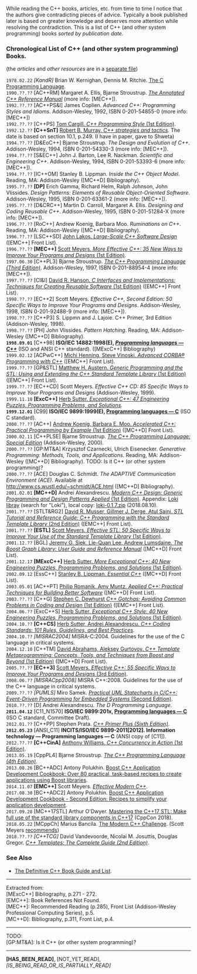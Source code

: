While reading the C++ books, articles, etc. from time to time I notice that the authors give contradicting pieces of advice. Typically a book published later is based on greater knowledge and deserves more attention while resolving the contradiction.
This is a list of C++ (and other system programming) books _sorted by publication date_.  

### Chronological List of C++ (and other system programming) Books.
(the _articles_ and _other resources_ are in a [separate file](https://github.com/kuzminrobin/code_review_notes/blob/master/article_list.md))  

`1978.02.22` <a name="KandR"></a><a name="K&R"></a>_[KandR]_ Brian W. Kernighan, Dennis M. Ritchie. [The C Programming Language](https://en.wikipedia.org/wiki/The_C_Programming_Language).  
`1990.??.??` <a name="AC++RM"></a>[AC++RM] Margaret A. Ellis, Bjarne Stroustrup. [_The Annotated C++ Reference Manual_](https://www.amazon.com/Annotated-C-Reference-Manual/dp/0201514591) (more info: [MEC++]).  
`1992.??.??` [AC++PS&I] James Coplien. _Advanced C++: Programming Styles and Idioms_. Addison-Wesley, 1992, ISBN 0-201-54855-0 (more info: [MEC++])  
`1992.??.??` [C++PS] [Tom Cargill. _C++ Programming Style_ (1st Edition)](https://www.amazon.com/C-Programming-Style-Tom-Cargill/dp/0201563657).  
`1992.12.??` <a name="C++SnT"></a>__[C++SnT]__ [Robert B. Murray. _C++ strategies and tactics_](https://www.amazon.com/Strategies-Tactics-Robert-B-Murray/dp/0201563827). The date is based on section 10.1, p.249. (I have in paper, gave to Shweta)  
`1994.??.??` <a name="D&EoC++"></a>[D&EoC++] Bjarne Stroustrup. _The Design and Evolution of C++_. Addison-Wesley, 1994, ISBN 0-201-54330-3 (more info: [MEC++]).  
`1994.??.??` [S&EC++] John J. Barton, Lee R. Nackman. _Scientific and Engineering C++_. Addison-Wesley, 1994, ISBN 0-201-53393-6 (more info: [MEC++]).  
`1994.??.??` [IC++OM] Stanley B. Lippman. _Inside the C++ Object Model_. Reading, MA: Addison-Wesley ([MC++D] Bibliography).  
`1995.??.??` <a name="DP"></a>__[DP]__ Erich Gamma, Richard Helm, Ralph Johnson, John Vlissides. _Design Patterns: Elements of Reusable Object-Oriented Software_. Addison-Wesley, 1995, ISBN 0-201-63361-2 (more info: [MEC++]).  
`1995.??.??` [D&CRC++] Martin D. Carroll, Margaret A. Ellis. _Designing and Coding Reusable C++_. Addison-Wesley, 1995, ISBN 0-201-51284-X (more info: [MEC++]).  
`1996.??.??` [RoC++] Andrew Koenig, Barbara Moo. _Ruminations on C++_. Reading, MA: Addison-Wesley ([MC++D] Bibliography).  
`1996.??.??` [LSC++SD] [John Lakos. _Large-Scale C++ Software Design_](https://www.amazon.com/Large-Scale-Software-Design-John-Lakos/dp/0201633620) ([EMC++] Front List).  
`1996.??.??` <a name="MEC++"></a>__[MEC++]__ [Scott Meyers. _More Effective C++: 35 New Ways to Improve Your Programs and Designs_ (1st Edition)](https://www.amazon.com/gp/product/020163371X?ie=UTF8tag=aristeia.com-20linkCode=as2camp=1789creative=9325creativeASIN=020163371X).  
`1997.06.30` <a name="C++PL3"></a>[C++PL3] Bjarne Stroustrup. _[The C++ Programming Language (Third Edition)](https://en.wikipedia.org/wiki/The_C%2B%2B_Programming_Language)_. Addison-Wesley, 1997, ISBN 0-201-88954-4 (more info: [MEC++]).  
`1997.??.??` [CI&I] [David R. Hanson. _C Interfaces and Implementations: Techniques for Creating Reusable Software_ (1st Edition)](https://www.amazon.com/Interfaces-Implementations-Techniques-Creating-Reusable/dp/0201498413) ([EMC++] Front List).  
`1998.??.??` [EC++2] Scott Meyers. _Effective C++, Second Edition: 50 Specific Ways to Improve Your Programs and Designs_.
Addison-Wesley, 1998, ISBN 0-201-92488-9 (more info: [MEC++]).  
`1998.??.??` [C++P3] S. Lippmn and J. Lajoie. C++ Primer, 3rd Edition (Addison-Wesley, 1998).  
`1998.??.??` [PH] John Vlissides. _Pattern Hatching_. Reading, MA: Addison-Wesley ([MC++D] Bibliography).  
__`1998.09.01`__ [C++98] __ISO/IEC 14882:1998(E), [_Programming languages — C++_](https://stackoverflow.com/questions/81656/where-do-i-find-the-current-c-or-c-standard-documents)__ (ISO and ANSI C++ standard). ([MExcC++] Bibliography)  
`1999.02.12` [ACPwC++] [Michi Henning, Steve Vinoski. _Advanced CORBA® Programming with C++_](https://www.amazon.com/Advanced-CORBA%C2%AE-Programming-Michi-Henning/dp/0201379279) ([EMC++] Front List).  
`1999.??.??` [GP&STL] [Matthew H. Austern. _Generic Programming and the STL: Using and Extending the C++ Standard Template Library_ (1st Edition)](https://www.amazon.com/Generic-Programming-STL-Extending-Standard/dp/0201309564) ([EMC++] Front List).  
`1999.??.??` [EC++CD] Scott Meyers. _Effective C++ CD: 85 Specific Ways to Improve Your Programs and Designs_ (Addison-Wesley, 1999).  
`1999.11.18` <a name="ExcC++"></a>__[ExcC++]__ [Herb Sutter. _Exceptional C++: 47 Engineering Puzzles, Programming Problems, and Solutions_](https://www.amazon.com/Exceptional-Engineering-Programming-Problems-Solutions/dp/0201615622).  
__`1999.12.01`__ [C99] __ISO/IEC 9899:1999(E), [Programming languages — C](https://stackoverflow.com/questions/81656/where-do-i-find-the-current-c-or-c-standard-documents)__ (ISO C standard).  
`2000.??.??` [AC++] [Andrew Koenig, Barbara E. Moo. _Accelerated C++: Practical Programming by Example_ (1st Edition)](https://www.amazon.com/Accelerated-C-Practical-Programming-Example/dp/020170353X) ([MC++D] Front List).  
`2000.02.11` <a name="C++PLSE"></a>[C++PLSE] Bjarne Stroustrup. _[The C++ Programming Language: Special Edition](https://en.wikipedia.org/wiki/The_C%2B%2B_Programming_Language)_ (Addison-Wesley, 2000).  
`2000.??.??` [GP:MT&A] Krzysztof Czarnecki, Ulrich Eisenecker. _Generative Programming: Methods, Tools, and Applications_. Reading, MA: Addison-Wesley ([MC++D] Bibliography). TODO: Is it C++ (or other system programming)?  
`2000.??.??` [ACE] Douglas C. Schmidt. _The ADAPTIVE Communication Environment (ACE)_. Available at http://www.cs.wustl.edu/~schmidt/ACE.html ([MC++D] Bibliography).  
`2001.02.01` <a name="MC++D"></a>__[MC++D]__ Andrei Alexandrescu. [_Modern C++ Design: Generic Programming and Design Patterns Applied_ (1st Edition)](https://www.amazon.com/Modern-Design-Generic-Programming-Patterns/dp/0201704315). Appendix: [Loki libray](http://erdani.com/index.php/articles/) (search for "Loki"), local copy: [loki-0.1.7.zip](https://github.com/kuzminrobin/code_review_notes/raw/master/local_copies/loki-0.1.7.zip) (2018.08.10).  
`2001.??.??` [STLT&RG2] [David R. Musser, Gillmer J. Derge, Atul Saini. _STL Tutorial and Reference Guide: C++ Programming with the Standard Template Library_ (2nd Edition)](https://www.amazon.com/STL-Tutorial-Reference-Guide-Addison-Wesley/dp/0321702123) ([EMC++] Front List).  
`2001.??.??` <a name="ESTL"></a>__[ESTL]__ [Scott Meyers. _Effective STL: 50 Specific Ways to Improve Your Use of the Standard Template Library_ (1st Edition)](https://www.amazon.com/gp/product/0201749629?ie=UTF8tag=aristeia.com-20linkCode=as2camp=1789creative=9325creativeASIN=0201749629).  
`2001.12.??` [BGL] [Jeremy G. Siek, Lie-Quan Lee, Andrew Lumsdaine. _The Boost Graph Library: User Guide and Reference Manual_](https://www.amazon.com/Boost-Graph-Library-Reference-Manual/dp/0201729148) ([MC++D] Front List).  
`2001.12.17` <a name="MExcC++"></a>__[MExcC++]__ [Herb Sutter. _More Exceptional C++: 40 New Engineering Puzzles, Programming Problems, and Solutions_ (1st Edition)](https://www.amazon.com/More-Exceptional-Engineering-Programming-Solutions/dp/020170434X).  
`2002.09.12` [EssC++] [Stanley B. Lippman. _Essential C++_](https://www.amazon.com/Essential-C-Stanley-B-Lippman/dp/0201485184) ([MC++D] Front List).  
`2003.05.01` [AC++PT] [Philip Romanik, Amy Muntz. _Applied C++: Practical Techniques for Building Better Software_](https://www.amazon.com/Applied-Practical-Techniques-Building-Software/dp/0321108949) ([MC++D] Front List).  
`2003.??.??` [C++G] [Stephen C. Dewhurst _C++ Gotchas: Avoiding Common Problems in Coding and Design_ (1st Edition)](https://www.amazon.com/Gotchas-Avoiding-Common-Problems-Coding/dp/0321125185) ([EMC++] Front List).  
`2004.06.??` [ExcC++S] [Herb Sutter. _Exceptional C++ Style: 40 New Engineering Puzzles, Programming Problems, and Solutions_ (1st Edition)](https://www.amazon.com/Exceptional-Style-Engineering-Programming-Solutions/dp/0201760428).  
`2004.10.??` <a name="C++CS"></a>__[C++CS]__ [Herb Sutter, Andrei Alexandrescu. _C++ Coding Standards: 101 Rules, Guidelines, and Best Practices_](https://www.amazon.com/Coding-Standards-Rules-Guidelines-Practices/dp/0321113586).  
`2004.10.??` <a name="MISRAC2004"></a> _[MISRAC2004]_ MISRA-C:2004. Guidelines for the use of the C language in critical systems.  
`2004.12.10` [C++TM] [David Abrahams, Aleksey Gurtovoy. _C++ Template Metaprogramming: Concepts, Tools, and Techniques from Boost and Beyond_ (1st Edition)](https://www.amazon.com/Template-Metaprogramming-Concepts-Techniques-Beyond/dp/0321227255) ([MC++D] Front List).  
`2005.??.??` <a name="EC++3"></a>__[EC++3]__ [Scott Meyers. _Effective C++: 55 Specific Ways to Improve Your Programs and Designs_ (3rd Edition)](https://www.amazon.com/gp/product/0321334876?ie=UTF8&tag=aristeia.com-20&linkCode=as2&camp=1789&creative=9325&creativeASIN=0321334876).  
`2008.06.??` <a name="MISRACpp2008"></a> _[MISRACpp2008]_ MISRA C++:2008. Guidelines for the use of the C++ language in critical systems.  
`2009.??.??` <a name="PUMLS"></a>_[PUMLS]_ Miro Samek. [_Practical UML Statecharts in C/C++: Event-Driven Programming for Embedded Systems_ (Second Edition)](https://www.researchgate.net/publication/259527221_Practical_UML_Statecharts_in_CC_Event-Driven_Programming_for_Embedded_Systems).  
`2010.??.??` [D] Andrei Alexandrescu. _The D Programming Language_.  
__`2011.04.12`__ <a name="C11_N1570"></a>[C11_N1570] __ISO/IEC 9899:201x, [Programming languages — C](https://stackoverflow.com/questions/81656/where-do-i-find-the-current-c-or-c-standard-documents)__ (ISO C standard, Committee Draft).  
`2012.01.??` <a name="C++PP"></a>[C++PP] Stephen Prata. [_C++ Primer Plus (Sixth Edition)_](https://www.amazon.com/Primer-Plus-6th-Developers-Library/dp/0321776402).  
__`2012.05.23`__ <a name="ANSI_C11"></a>[ANSI_C11] __INCITS/ISO/IEC 9899-2011[2012]. Information technology — Programming
languages — C__ (ANSI copy of [C11]).  
`2012.??.??` <a name="C++CinA"></a>__[C++CinA]__ [Anthony Williams. _C++ Concurrency in Action_ (1st Edition)](https://www.manning.com/books/c-plus-plus-concurrency-in-action).  
`2013.05.19` <a name="CppPL4"></a>[CppPL4] Bjarne Stroustrup. _[The C++ Programming Language (4th Edition)](https://en.wikipedia.org/wiki/The_C%2B%2B_Programming_Language)_.  
`2013.08.26` [BC++ADC] Antony Polukhin. [Boost C++ Application Development Cookbook: Over 80 practical, task-based recipes to create applications using Boost libraries](https://www.amazon.com/Boost-C-Application-Development-Cookbook/dp/1849514887/ref=sr_1_4?ie=UTF8&qid=1533973003&sr=8-4&keywords=Boost+C%2B%2B+Application+Development+Cookbook).  
`2014.11.07` <a name="EMC++"></a>__[EMC++]__ Scott Meyers. [_Effective Modern C++_](http://shop.oreilly.com/product/0636920033707.do?cmp=af-code-books-video-product_cj_0636920033707_7708709).  
`2017.08.30` [BC++ADC2] Antony Polukhin. [Boost C++ Application Development Cookbook - Second Edition: Recipes to simplify your application development](https://www.amazon.com/Boost-Application-Development-Cookbook-application/dp/1787282244/ref=sr_1_2?ie=UTF8&qid=1533973003&sr=8-2&keywords=Boost+C%2B%2B+Application+Development+Cookbook).  
`2017.09.28` [MC++17STL] Arthur O'Dwyer. [Mastering the C++17 STL: Make full use of the standard library components in C++17](https://www.amazon.com/Mastering-17-STL-standard-components/dp/178712682X/ref=sr_1_1_sspa?ie=UTF8&qid=1533959022&sr=8-1-spons&keywords=mastering+the+c%2B%2B17+stl&psc=1) (CppCon 2018).  
`2018.05.22` <a name="MCppCh"></a> [MCppCh] Marius Bancila. [The Modern C++ Challenge](https://www.packtpub.com/application-development/modern-c-challenge). (Scott Meyers [recommends](http://scottmeyers.blogspot.com/2018/06/interesting-book-modern-c-challenge.html))  
`2018.??.??` <a name="C++TCG"></a> _[C++TCG]_ David Vandevoorde, Nicolai M. Josuttis, Douglas Gregor. [_C++ Templates: The Complete Guide (2nd Edition)_](http://www.tmplbook.com/index.html).  

### See Also
* [The Definitive C++ Book Guide and List](https://stackoverflow.com/questions/388242/the-definitive-c-book-guide-and-list/388282#388282).

---
Extracted from:  
[MExcC++] Bibliography, p.271 - 272.  
[EMC++]: Book References Not Found.  
[MEC++]: Recommended Reading (p.285), Front List (Addison-Wesley Professional Computing Series), p.5.  
[MC++D]: Bibliography, p.311, Front List, p.4.

---
TODO:  
[GP:MT&A]: Is it C++ (or other system programming)?  

---
__[HAS_BEEN_READ]__, [NOT_YET_READ], _[IS_BEING_READ_OR_IS_PARTIALLY_READ]_  
